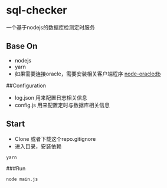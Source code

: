 # sql-checker 
一个基于nodejs的数据库检测定时服务

## Base On

- nodejs
- yarn
- 如果需要连接oracle，需要安装相关客户端程序 [node-oracledb](https://oracle.github.io/node-oracledb/INSTALL.html#quickstart)

##Configuration

- log.json 用来配置日志相关信息
- config.js 用来配置定时与数据库相关信息

## Start

 - Clone 或者下载这个repo.gitignore
 - 进入目录，安装依赖

``` bash
yarn
```

###Run

```bash
node main.js
```
